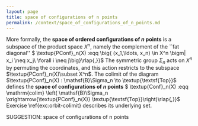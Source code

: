 ```yaml
---
layout: page
title: space of configurations of n points
permalink: /context/space_of_configurations_of_n_points.md
---
```

More formally, the **space of ordered configurations of $n$ points** is a subspace of the product space $X^n$, namely the complement of the ``fat diagonal''
$ \textup{PConf}_n(X) :eqq \big\{ (x_1,\ldots, x_n) \in X^n \bigm| x_i \neq x_j\ \forall i \neq j\big\}\rlap{,}}$
The symmetric group $\Sigma_n$ acts on $X^n$ by permuting the coordinates, and this action restricts to the subspace $\textup{PConf}_n(X)\subset X^n$. The colimit of the diagram $\textup{PConf}_n(X) : \mathsf{B}\Sigma_n \to \textup{\textsf{Top}}$ defines the **space of configurations of $n$ points**
$ \textup{Conf}_n(X) :eqq \mathrm{colim} \left( \mathsf{B}\Sigma_n \xrightarrow{\textup{PConf}_n(X)} \textup{\textsf{Top}}\right)\rlap{,}}$ Exercise \ref{exc:orbit-colimit} describes its underlying set.


SUGGESTION: space of configurations of n points